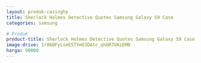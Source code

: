 ```yaml
---
layout: produk-casinghp
title: Sherlock Holmes Detective Quotes Samsung Galaxy S9 Case
categories: samsung

# Produk
product-title: Sherlock Holmes Detective Quotes Samsung Galaxy S9 Case
image-drive: 1r86BFyLseE5TYmOJDAtc_qhbR7UkiEMN
harga: 90000
---
```


